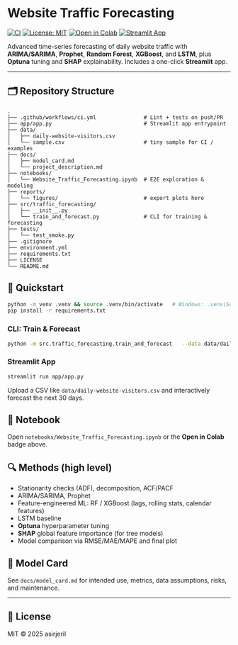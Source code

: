 # Website Traffic Forecasting

[![CI](https://github.com/asirjeril/Website_Traffic_Forecasting/actions/workflows/ci.yml/badge.svg)](https://github.com/asirjeril/Website_Traffic_Forecasting/actions)
[![License: MIT](https://img.shields.io/badge/License-MIT-yellow.svg)](LICENSE)
[![Open in Colab](https://colab.research.google.com/assets/colab-badge.svg)](https://colab.research.google.com/github/asirjeril/Website_Traffic_Forecasting/blob/main/notebooks/Website_Traffic_Forecasting.ipynb)
[![Streamlit App](https://img.shields.io/badge/Streamlit-App-red)](#streamlit-app)

Advanced time-series forecasting of daily website traffic with **ARIMA/SARIMA**, **Prophet**, **Random Forest**, **XGBoost**, and **LSTM**, plus **Optuna** tuning and **SHAP** explainability. Includes a one-click **Streamlit** app.

---

## 🗂️ Repository Structure
```
.
├── .github/workflows/ci.yml               # Lint + tests on push/PR
├── app/app.py                             # Streamlit app entrypoint
├── data/
│   ├── daily-website-visitors.csv
│   └── sample.csv                         # tiny sample for CI / examples
├── docs/
│   ├── model_card.md
│   └── project_description.md
├── notebooks/
│   └── Website_Traffic_Forecasting.ipynb  # E2E exploration & modeling
├── reports/
│   └── figures/                           # export plots here
├── src/traffic_forecasting/
│   ├── __init__.py
│   └── train_and_forecast.py              # CLI for training & forecasting
├── tests/
│   └── test_smoke.py
├── .gitignore
├── environment.yml
├── requirements.txt
├── LICENSE
└── README.md
```

## 🚀 Quickstart
```bash
python -m venv .venv && source .venv/bin/activate   # Windows: .venv\Scripts\activate
pip install -r requirements.txt
```

### CLI: Train & Forecast
```bash
python -m src.traffic_forecasting.train_and_forecast   --data data/daily-website-visitors.csv   --horizon 30   --out reports/figures   --do_shap --do_optuna
```

### Streamlit App
```bash
streamlit run app/app.py
```
Upload a CSV like `data/daily-website-visitors.csv` and interactively forecast the next 30 days.

## 📓 Notebook
Open `notebooks/Website_Traffic_Forecasting.ipynb` or the **Open in Colab** badge above.

## 🔍 Methods (high level)
- Stationarity checks (ADF), decomposition, ACF/PACF
- ARIMA/SARIMA, Prophet
- Feature-engineered ML: RF / XGBoost (lags, rolling stats, calendar features)
- LSTM baseline
- **Optuna** hyperparameter tuning
- **SHAP** global feature importance (for tree models)
- Model comparison via RMSE/MAE/MAPE and final plot

## 📄 Model Card
See `docs/model_card.md` for intended use, metrics, data assumptions, risks, and maintenance.

---

## 📜 License
MIT © 2025 asirjeril
